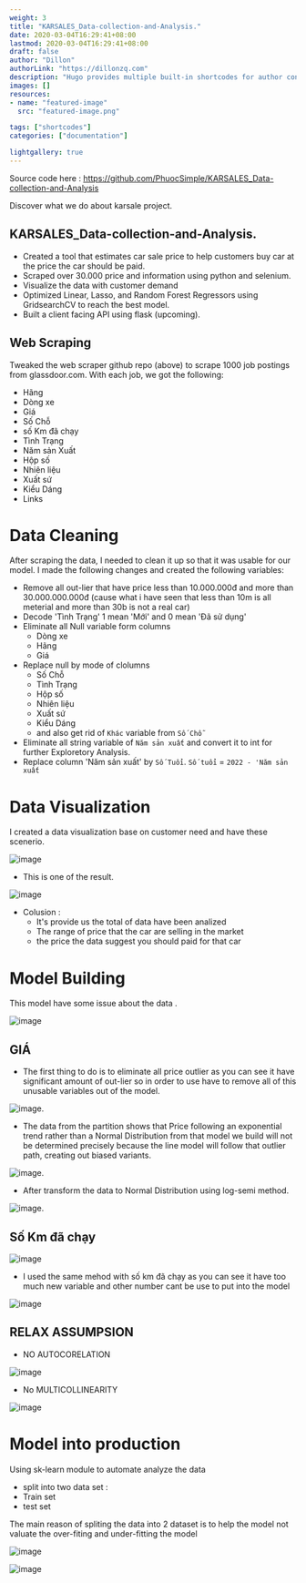 ```yaml
---
weight: 3
title: "KARSALES_Data-collection-and-Analysis."
date: 2020-03-04T16:29:41+08:00
lastmod: 2020-03-04T16:29:41+08:00
draft: false
author: "Dillon"
authorLink: "https://dillonzq.com"
description: "Hugo provides multiple built-in shortcodes for author convenience and to keep your markdown content clean."
images: []
resources:
- name: "featured-image"
  src: "featured-image.png"

tags: ["shortcodes"]
categories: ["documentation"]

lightgallery: true
---
```


Source code here : https://github.com/PhuocSimple/KARSALES_Data-collection-and-Analysis

Discover what we do about karsale project.

<!--more-->

## KARSALES_Data-collection-and-Analysis.

* Created a tool that estimates car sale price to help customers buy car at the price the car should be paid.
* Scraped over 30.000 price and information using python and selenium.
* Visualize the data with customer demand
* Optimized Linear, Lasso, and Random Forest Regressors using GridsearchCV to reach the best model.
* Built a client facing API using flask (upcoming).
## Web Scraping
Tweaked the web scraper github repo (above) to scrape 1000 job postings from glassdoor.com. With each job, we got the following:
*	Hãng
*	Dòng xe
*	Giá
*	Số Chỗ
*	số Km đã chạy
*	Tình Trạng
*	Năm sản Xuất
*	Hộp số
*	Nhiên liệu
*	Xuất sứ
*	Kiểu Dáng
*	Links
# Data Cleaning
After scraping the data, I needed to clean it up so that it was usable for our model. I made the following changes and created the following variables:
* Remove all out-lier that have price less than 10.000.000đ and more than 30.000.000.000đ (cause what i have seen that less than 10m is all meterial and more than 30b is not a real car)
* Decode 'Tình Trạng' 1 mean 'Mới' and 0 mean 'Đã sử dụng'
* Eliminate all Null variable form columns 
  * Dòng xe
  * Hãng
  * Giá  
* Replace null by mode of clolumns  
  * Số Chỗ
  * Tình Trạng 
  * Hộp số
  * Nhiên liệu 
  * Xuất sứ 
  * Kiểu Dáng 
  * and also get rid of `Khác` variable from `Số Chỗ` 
* Eliminate all string variable of `Năm sản xuất` and convert it to int for further Exploretory Analysis.
* Replace column 'Năm sản xuất' by `Số Tuổi`. `Số tuổi` = `2022 - 'Năm sản xuất`
# Data Visualization
I created a data visualization base on customer need and have these scenerio.

![image](https://user-images.githubusercontent.com/98181828/157670277-1b23ad49-b6a8-401e-a664-9c30f9652e05.png)

* This is one of the result.

![image](https://user-images.githubusercontent.com/98181828/157670584-2b91fb85-1e57-482b-b552-17c12c236931.png)

* Colusion : 
  * It's provide us the total of data have been analized
  * The range of price that the car are selling in the market
  * the price the data suggest you should paid for that car

# Model Building
This model have some issue about the data .

![image](https://user-images.githubusercontent.com/98181828/157665811-2a244cd1-7c6f-4450-b900-264ba7807fb9.png)

## GIÁ
* The first thing to do is to eliminate all price outlier as you can see it have significant amount of out-lier so in order to use have to remove all of this unusable variables out of the model.

![image](https://user-images.githubusercontent.com/98181828/157663266-f3188a9a-e5d5-4eb2-895a-e049d59e89c7.png).

* The data from the partition shows that Price following an exponential trend rather than a Normal Distribution from that model we build will not be determined precisely because the line model will follow that outlier path, creating out biased variants.

![image](https://user-images.githubusercontent.com/98181828/157663380-52b14b61-be39-49f9-9829-9999abd0dd04.png).

* After transform the data to Normal Distribution using log-semi method.

![image](https://user-images.githubusercontent.com/98181828/157663936-c6cdf27b-affa-44a9-a6fd-d93a2d9ca39c.png).
## Số Km đã chạy

![image](https://user-images.githubusercontent.com/98181828/157666215-9c6c9882-3954-43df-a4d5-b164cb20517d.png)

* I used the same mehod with số km đã chạy as you can see it have too much new variable and other number cant be use to put into the model 

![image](https://user-images.githubusercontent.com/98181828/157665954-0bce0763-b2d8-4350-a18d-0015789ed337.png)

## RELAX ASSUMPSION
* NO AUTOCORELATION

![image](https://user-images.githubusercontent.com/98181828/157666337-69c13628-2478-4b78-8094-83c77712a74d.png)

* No MULTICOLLINEARITY

![image](https://user-images.githubusercontent.com/98181828/157666540-e3cc7345-ea7e-4413-9219-3c4e2957104a.png)

# Model into production
Using sk-learn module to automate analyze the data
* split into two data set :
 * Train set  
 * test set

The main reason of spliting the data into 2 dataset is to help the model not valuate the over-fiting and under-fitting the model

![image](https://user-images.githubusercontent.com/98181828/157718042-09694798-7530-46d3-8df7-f83adc5b316e.png)


![image](https://user-images.githubusercontent.com/98181828/157666835-640c1e1b-447f-46cd-b089-14f008ba1efb.png)
